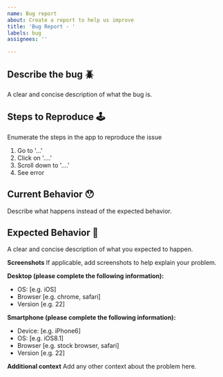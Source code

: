 ```yaml
---
name: Bug report
about: Create a report to help us improve
title: 'Bug Report - '
labels: bug
assignees: ''

---
```


## Describe the bug 🪲
A clear and concise description of what the bug is.

## Steps to Reproduce 🕹
Enumerate the steps in the app to reproduce the issue

1. Go to '...'
2. Click on '....'
3. Scroll down to '....'
4. See error

## Current Behavior 😯
Describe what happens instead of the expected behavior.

## Expected Behavior 🤔
A clear and concise description of what you expected to happen.

**Screenshots**
If applicable, add screenshots to help explain your problem.

**Desktop (please complete the following information):**
 - OS: [e.g. iOS]
 - Browser [e.g. chrome, safari]
 - Version [e.g. 22]

**Smartphone (please complete the following information):**
 - Device: [e.g. iPhone6]
 - OS: [e.g. iOS8.1]
 - Browser [e.g. stock browser, safari]
 - Version [e.g. 22]

**Additional context**
Add any other context about the problem here.
